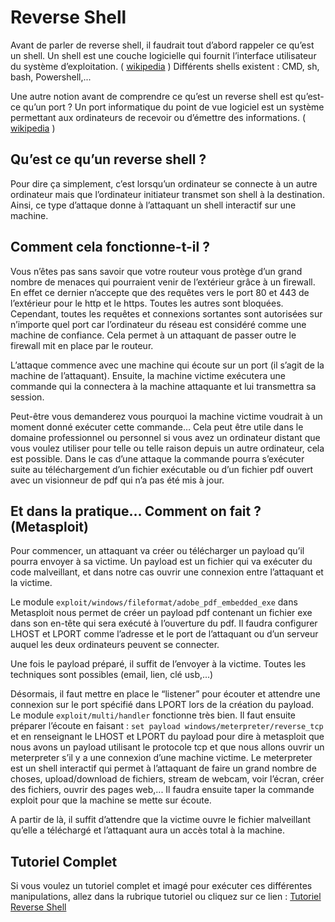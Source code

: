 # Reverse Shell
Avant de parler de reverse shell, il faudrait tout d’abord rappeler ce qu’est un shell.
Un shell est une couche logicielle qui fournit l’interface utilisateur du système d’exploitation. ( [wikipedia](https://fr.wikipedia.org/wiki/Interface_syst%C3%A8me) )
Différents shells existent : CMD, sh, bash, Powershell,...

Une autre notion avant de comprendre ce qu’est un reverse shell est qu’est-ce qu’un port ?
Un port informatique du point de vue logiciel est un système permettant aux ordinateurs de recevoir ou d’émettre des informations. ( [wikipedia](https://fr.wikipedia.org/wiki/Port_informatique#:~:text=En%20informatique%2C%20port%20informatique%20ou,qui%20d%C3%A9signe%20un%20portage%20informatique.) )

## Qu’est ce qu’un reverse shell ?

Pour dire ça simplement, c’est lorsqu’un ordinateur se connecte à un autre ordinateur mais que l’ordinateur initiateur transmet son shell à la destination. Ainsi, ce type d’attaque donne à l’attaquant un shell interactif sur une machine.

## Comment cela fonctionne-t-il ?
Vous n’êtes pas sans savoir que votre routeur vous protège d’un grand nombre de menaces qui pourraient venir de l’extérieur grâce à un firewall. En effet ce dernier n’accepte que des requêtes vers le port 80 et 443 de l’extérieur pour le http et le https. Toutes les autres sont bloquées. Cependant, toutes les requêtes et connexions sortantes sont autorisées sur n’importe quel port car l’ordinateur du réseau est considéré comme une machine de confiance. Cela permet à un attaquant de passer outre le firewall mit en place par le routeur. 

L’attaque commence avec une machine qui écoute sur un port (il s’agit de la machine de l’attaquant). Ensuite, la machine victime exécutera une commande qui la connectera à la machine attaquante et lui transmettra sa session. 

Peut-être vous demanderez vous pourquoi la machine victime voudrait à un moment donné exécuter cette commande… Cela peut être utile dans le domaine professionnel ou personnel si vous avez un ordinateur distant que vous voulez utiliser pour telle ou telle raison depuis un autre ordinateur, cela est possible. Dans le cas d’une attaque la commande pourra s’exécuter suite au téléchargement d’un fichier exécutable ou d’un fichier pdf ouvert avec un visionneur de pdf qui n’a pas été mis à jour.

## Et dans la pratique… Comment on fait ? (Metasploit)
Pour commencer, un attaquant va créer ou télécharger un payload qu’il pourra envoyer à sa victime. Un payload est un fichier qui va exécuter du code malveillant, et dans notre cas ouvrir une connexion entre l’attaquant et la victime.

Le module ```exploit/windows/fileformat/adobe_pdf_embedded_exe``` dans Metasploit nous permet de créer un payload pdf contenant un fichier exe dans son en-tête qui sera exécuté à l’ouverture du pdf. Il faudra configurer LHOST et LPORT comme l’adresse et le port de l’attaquant ou d’un serveur auquel les deux ordinateurs peuvent se connecter.

Une fois le payload préparé, il suffit de l’envoyer à la victime. Toutes les techniques sont possibles (email, lien, clé usb,...)

Désormais, il faut mettre en place le “listener” pour écouter et attendre une connexion sur le port spécifié dans LPORT lors de la création du payload.
Le module ```exploit/multi/handler``` fonctionne très bien. Il faut ensuite préparer l’écoute en faisant : ```set payload windows/meterpreter/reverse_tcp``` et en renseignant le LHOST et LPORT du payload pour dire à metasploit que nous avons un payload utilisant le protocole tcp et que nous allons ouvrir un meterpreter s’il y a une connexion d’une machine victime. Le meterpreter est un shell interactif qui permet à l’attaquant de faire un grand nombre de choses, upload/download de fichiers, stream de webcam, voir l’écran, créer des fichiers, ouvrir des pages web,...
Il faudra ensuite taper la commande exploit pour que la machine se mette sur écoute.

A partir de là, il suffit d’attendre que la victime ouvre le fichier malveillant qu’elle a téléchargé et l’attaquant aura un accès total à la machine.

## Tutoriel Complet 
Si vous voulez un tutoriel complet et imagé pour exécuter ces différentes manipulations, allez dans la rubrique tutoriel ou cliquez sur ce lien : [Tutoriel Reverse Shell](../tuto-reverse-shell.md)